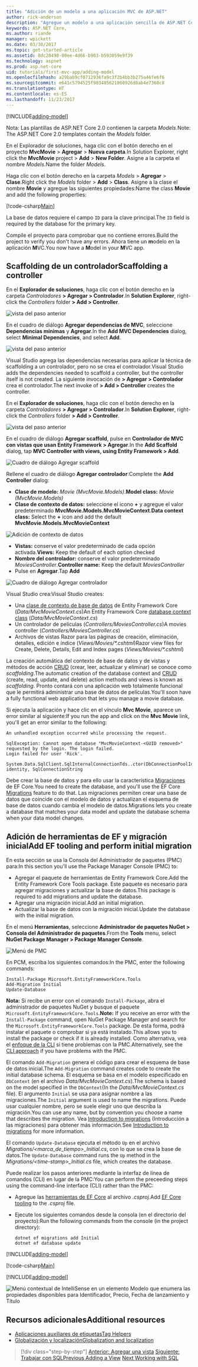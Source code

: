 ```yaml
---
title: "Adición de un modelo a una aplicación MVC de ASP.NET"
author: rick-anderson
description: "Agregue un modelo a una aplicación sencilla de ASP.NET Core."
keywords: ASP.NET Core,
ms.author: riande
manager: wpickett
ms.date: 03/30/2017
ms.topic: get-started-article
ms.assetid: 8dc28498-00ee-4d66-b903-b593059e9f39
ms.technology: aspnet
ms.prod: asp.net-core
uid: tutorials/first-mvc-app/adding-model
ms.openlocfilehash: a29bab9cf0712936fa9c3f2b4bb3b275a46fe6f6
ms.sourcegitcommit: e641c5794525f983485621860926d8ab4e7360c8
ms.translationtype: HT
ms.contentlocale: es-ES
ms.lasthandoff: 11/23/2017
---
```

[!INCLUDE[adding-model](../../includes/mvc-intro/adding-model1.md)]

<span data-ttu-id="04116-104">Nota: Las plantillas de ASP.NET Core 2.0 contienen la carpeta *Models*.</span><span class="sxs-lookup"><span data-stu-id="04116-104">Note: The ASP.NET Core 2.0 templates contain the *Models* folder.</span></span>

<span data-ttu-id="04116-105">En el Explorador de soluciones, haga clic con el botón derecho en el proyecto **MvcMovie** > **Agregar** > **Nueva carpeta**.</span><span class="sxs-lookup"><span data-stu-id="04116-105">In Solution Explorer, right click the **MvcMovie** project > **Add** > **New Folder**.</span></span> <span data-ttu-id="04116-106">Asigne a la carpeta el nombre *Models*.</span><span class="sxs-lookup"><span data-stu-id="04116-106">Name the folder *Models*.</span></span>

<span data-ttu-id="04116-107">Haga clic con el botón derecho en la carpeta *Models* > **Agregar** > **Clase**.</span><span class="sxs-lookup"><span data-stu-id="04116-107">Right click the *Models* folder > **Add** > **Class**.</span></span> <span data-ttu-id="04116-108">Asigne a la clase el nombre **Movie** y agregue las siguientes propiedades:</span><span class="sxs-lookup"><span data-stu-id="04116-108">Name the class **Movie** and add the following properties:</span></span>

[!code-csharp[Main](../../tutorials/first-mvc-app/start-mvc/sample/MvcMovie/Models/MovieNoEF.cs?name=snippet_1)]

<span data-ttu-id="04116-109">La base de datos requiere el campo `ID` para la clave principal.</span><span class="sxs-lookup"><span data-stu-id="04116-109">The `ID` field is required by the database for the primary key.</span></span> 

<span data-ttu-id="04116-110">Compile el proyecto para comprobar que no contiene errores.</span><span class="sxs-lookup"><span data-stu-id="04116-110">Build the project to verify you don't have any errors.</span></span> <span data-ttu-id="04116-111">Ahora tiene un **m**odelo en la aplicación **M**VC.</span><span class="sxs-lookup"><span data-stu-id="04116-111">You now have a **M**odel in your **M**VC app.</span></span>

## <a name="scaffolding-a-controller"></a><span data-ttu-id="04116-112">Scaffolding de un controlador</span><span class="sxs-lookup"><span data-stu-id="04116-112">Scaffolding a controller</span></span>

<span data-ttu-id="04116-113">En el **Explorador de soluciones**, haga clic con el botón derecho en la carpeta *Controladores* **> Agregar > Controlador**.</span><span class="sxs-lookup"><span data-stu-id="04116-113">In **Solution Explorer**, right-click the *Controllers* folder **> Add > Controller**.</span></span>

![vista del paso anterior](adding-model/_static/add_controller.png)

<span data-ttu-id="04116-115">En el cuadro de diálogo **Agregar dependencias de MVC**, seleccione **Dependencias mínimas** y **Agregar**.</span><span class="sxs-lookup"><span data-stu-id="04116-115">In the **Add MVC Dependencies** dialog, select **Minimal Dependencies**, and select **Add**.</span></span>

![vista del paso anterior](adding-model/_static/add_depend.png)

<span data-ttu-id="04116-117">Visual Studio agrega las dependencias necesarias para aplicar la técnica de scaffolding a un controlador, pero no se crea el controlador.</span><span class="sxs-lookup"><span data-stu-id="04116-117">Visual Studio adds the dependencies needed to scaffold a controller, but the controller itself is not created.</span></span> <span data-ttu-id="04116-118">La siguiente invocación de **> Agregar > Controlador** crea el controlador.</span><span class="sxs-lookup"><span data-stu-id="04116-118">The next invoke of **> Add > Controller** creates the controller.</span></span> 

<span data-ttu-id="04116-119">En el **Explorador de soluciones**, haga clic con el botón derecho en la carpeta *Controladores* **> Agregar > Controlador**.</span><span class="sxs-lookup"><span data-stu-id="04116-119">In **Solution Explorer**, right-click the *Controllers* folder **> Add > Controller**.</span></span>

![vista del paso anterior](adding-model/_static/add_controller.png)

<span data-ttu-id="04116-121">En el cuadro de diálogo **Agregar scaffold**, pulse en **Controlador de MVC con vistas que usan Entity Framework > Agregar**.</span><span class="sxs-lookup"><span data-stu-id="04116-121">In the **Add Scaffold** dialog, tap **MVC Controller with views, using Entity Framework > Add**.</span></span>

![Cuadro de diálogo Agregar scaffold](adding-model/_static/add_scaffold2.png)

<span data-ttu-id="04116-123">Rellene el cuadro de diálogo **Agregar controlador**:</span><span class="sxs-lookup"><span data-stu-id="04116-123">Complete the **Add Controller** dialog:</span></span>

* <span data-ttu-id="04116-124">**Clase de modelo:** *Movie (MvcMovie.Models)*.</span><span class="sxs-lookup"><span data-stu-id="04116-124">**Model class:** *Movie (MvcMovie.Models)*</span></span>
* <span data-ttu-id="04116-125">**Clase de contexto de datos:** seleccione el icono **+** y agregue el valor predeterminado **MvcMovie.Models.MvcMovieContext**.</span><span class="sxs-lookup"><span data-stu-id="04116-125">**Data context class:** Select the **+** icon and add the default **MvcMovie.Models.MvcMovieContext**</span></span>

![Adición de contexto de datos](adding-model/_static/dc.png)

* <span data-ttu-id="04116-127">**Vistas:** conserve el valor predeterminado de cada opción activada.</span><span class="sxs-lookup"><span data-stu-id="04116-127">**Views:** Keep the default of each option checked</span></span>
* <span data-ttu-id="04116-128">**Nombre del controlador:** conserve el valor predeterminado *MoviesController*.</span><span class="sxs-lookup"><span data-stu-id="04116-128">**Controller name:** Keep the default *MoviesController*</span></span>
* <span data-ttu-id="04116-129">Pulse en **Agregar**.</span><span class="sxs-lookup"><span data-stu-id="04116-129">Tap **Add**</span></span>

![Cuadro de diálogo Agregar controlador](adding-model/_static/add_controller2.png)

<span data-ttu-id="04116-131">Visual Studio crea:</span><span class="sxs-lookup"><span data-stu-id="04116-131">Visual Studio creates:</span></span>

* <span data-ttu-id="04116-132">Una [clase de contexto de base de datos](xref:data/ef-mvc/intro#create-the-database-context) de Entity Framework Core (*Data/MvcMovieContext.cs*)</span><span class="sxs-lookup"><span data-stu-id="04116-132">An Entity Framework Core [database context class](xref:data/ef-mvc/intro#create-the-database-context) (*Data/MvcMovieContext.cs*)</span></span>
* <span data-ttu-id="04116-133">Un controlador de películas (*Controllers/MoviesController.cs*)</span><span class="sxs-lookup"><span data-stu-id="04116-133">A movies controller (*Controllers/MoviesController.cs*)</span></span>
* <span data-ttu-id="04116-134">Archivos de vistas Razor para las páginas de creación, eliminación, detalles, edición e índice (*Views/Movies/&ast;.cshtml*)</span><span class="sxs-lookup"><span data-stu-id="04116-134">Razor view files for Create, Delete, Details, Edit and Index pages (*Views/Movies/&ast;.cshtml*)</span></span>

<span data-ttu-id="04116-135">La creación automática del contexto de base de datos y de vistas y métodos de acción [CRUD](https://wikipedia.org/wiki/Create,_read,_update_and_delete) (crear, leer, actualizar y eliminar) se conoce como *scaffolding*.</span><span class="sxs-lookup"><span data-stu-id="04116-135">The automatic creation of the database context and [CRUD](https://wikipedia.org/wiki/Create,_read,_update_and_delete) (create, read, update, and delete) action methods and views is known as *scaffolding*.</span></span> <span data-ttu-id="04116-136">Pronto contará con una aplicación web totalmente funcional que le permitirá administrar una base de datos de películas.</span><span class="sxs-lookup"><span data-stu-id="04116-136">You'll soon have a fully functional web application that lets you manage a movie database.</span></span>

<span data-ttu-id="04116-137">Si ejecuta la aplicación y hace clic en el vínculo **Mvc Movie**, aparece un error similar al siguiente:</span><span class="sxs-lookup"><span data-stu-id="04116-137">If you run the app and click on the **Mvc Movie** link, you'll get an error similar to the following:</span></span>

```
An unhandled exception occurred while processing the request.

SqlException: Cannot open database "MvcMovieContext-<GUID removed>" requested by the login. The login failed.
Login failed for user 'Rick'.

System.Data.SqlClient.SqlInternalConnectionTds..ctor(DbConnectionPoolIdentity identity, SqlConnectionString 
```

<span data-ttu-id="04116-138">Debe crear la base de datos y para ello usar la característica [Migraciones](xref:data/ef-mvc/migrations) de EF Core.</span><span class="sxs-lookup"><span data-stu-id="04116-138">You need to create the database, and you'll use the EF Core [Migrations](xref:data/ef-mvc/migrations) feature to do that.</span></span> <span data-ttu-id="04116-139">Las migraciones permiten crear una base de datos que coincide con el modelo de datos y actualizan el esquema de base de datos cuando cambia el modelo de datos.</span><span class="sxs-lookup"><span data-stu-id="04116-139">Migrations lets you create a database that matches your data model and update the database schema when your data model changes.</span></span>

## <a name="add-ef-tooling-and-perform-initial-migration"></a><span data-ttu-id="04116-140">Adición de herramientas de EF y migración inicial</span><span class="sxs-lookup"><span data-stu-id="04116-140">Add EF tooling and perform initial migration</span></span>

<span data-ttu-id="04116-141">En esta sección se usa la Consola del Administrador de paquetes (PMC) para:</span><span class="sxs-lookup"><span data-stu-id="04116-141">In this section you'll use the Package Manager Console (PMC) to:</span></span>

* <span data-ttu-id="04116-142">Agregar el paquete de herramientas de Entity Framework Core.</span><span class="sxs-lookup"><span data-stu-id="04116-142">Add the Entity Framework Core Tools package.</span></span> <span data-ttu-id="04116-143">Este paquete es necesario para agregar migraciones y actualizar la base de datos.</span><span class="sxs-lookup"><span data-stu-id="04116-143">This package is required to add migrations and update the database.</span></span>
* <span data-ttu-id="04116-144">Agregar una migración inicial.</span><span class="sxs-lookup"><span data-stu-id="04116-144">Add an initial migration.</span></span>
* <span data-ttu-id="04116-145">Actualizar la base de datos con la migración inicial.</span><span class="sxs-lookup"><span data-stu-id="04116-145">Update the database with the initial migration.</span></span>

<span data-ttu-id="04116-146">En el menú **Herramientas**, seleccione **Administrador de paquetes NuGet > Consola del Administrador de paquetes**.</span><span class="sxs-lookup"><span data-stu-id="04116-146">From the **Tools** menu, select **NuGet Package Manager > Package Manager Console**.</span></span>

<!-- following image shared with uid: tutorials/razor-pages/model -->
  ![Menú de PMC](adding-model/_static/pmc.png)

<span data-ttu-id="04116-148">En PCM, escriba los siguientes comandos:</span><span class="sxs-lookup"><span data-stu-id="04116-148">In the PMC, enter the following commands:</span></span>

``` PMC
Install-Package Microsoft.EntityFrameworkCore.Tools
Add-Migration Initial
Update-Database
```

<span data-ttu-id="04116-149">**Nota:** Si recibe un error con el comando `Install-Package`, abra el administrador de paquetes NuGet y busque el paquete `Microsoft.EntityFrameworkCore.Tools`.</span><span class="sxs-lookup"><span data-stu-id="04116-149">**Note:** If you receive an error with the `Install-Package` command, open NuGet Package Manager and search for the `Microsoft.EntityFrameworkCore.Tools` package.</span></span> <span data-ttu-id="04116-150">De esta forma, podrá instalar el paquete o comprobar si ya está instalado.</span><span class="sxs-lookup"><span data-stu-id="04116-150">This allows you to install the package or check if it is already installed.</span></span> <span data-ttu-id="04116-151">Como alternativa, vea el [enfoque de la CLI](#cli) si tiene problemas con la PMC.</span><span class="sxs-lookup"><span data-stu-id="04116-151">Alternatively, see the [CLI approach](#cli) if you have problems with the PMC.</span></span>

<span data-ttu-id="04116-152">El comando `Add-Migration` genera el código para crear el esquema de base de datos inicial.</span><span class="sxs-lookup"><span data-stu-id="04116-152">The `Add-Migration` command creates code to create the initial database schema.</span></span> <span data-ttu-id="04116-153">El esquema se basa en el modelo especificado en `DbContext` (en el archivo *Data/MvcMovieContext.cs*).</span><span class="sxs-lookup"><span data-stu-id="04116-153">The schema is based on the model specified in the `DbContext`(In the *Data/MvcMovieContext.cs* file).</span></span> <span data-ttu-id="04116-154">El argumento `Initial` se usa para asignar nombre a las migraciones.</span><span class="sxs-lookup"><span data-stu-id="04116-154">The `Initial` argument is used to name the migrations.</span></span> <span data-ttu-id="04116-155">Puede usar cualquier nombre, pero se suele elegir uno que describa la migración.</span><span class="sxs-lookup"><span data-stu-id="04116-155">You can use any name, but by convention you choose a name that describes the migration.</span></span> <span data-ttu-id="04116-156">Vea [Introduction to migrations](xref:data/ef-mvc/migrations#introduction-to-migrations) (Introducción a las migraciones) para obtener más información.</span><span class="sxs-lookup"><span data-stu-id="04116-156">See [Introduction to migrations](xref:data/ef-mvc/migrations#introduction-to-migrations) for more information.</span></span>

<span data-ttu-id="04116-157">El comando `Update-Database` ejecuta el método `Up` en el archivo *Migrations/\<marca_de_tiempo>_Initial.cs*, con lo que se crea la base de datos.</span><span class="sxs-lookup"><span data-stu-id="04116-157">The `Update-Database` command runs the `Up` method in the *Migrations/\<time-stamp>_Initial.cs* file, which creates the database.</span></span>

<a name="cli"></a> <span data-ttu-id="04116-158">Puede realizar los pasos anteriores mediante la interfaz de línea de comandos (CLI) en lugar de la PMC:</span><span class="sxs-lookup"><span data-stu-id="04116-158">You can perform the preceeding steps using the command-line interface (CLI) rather than the PMC:</span></span>

* <span data-ttu-id="04116-159">Agregue las [herramientas de EF Core](xref:data/ef-mvc/migrations#entity-framework-core-nuget-packages-for-migrations) al archivo *.csproj*.</span><span class="sxs-lookup"><span data-stu-id="04116-159">Add [EF Core tooling](xref:data/ef-mvc/migrations#entity-framework-core-nuget-packages-for-migrations) to the *.csproj* file.</span></span>
* <span data-ttu-id="04116-160">Ejecute los siguientes comandos desde la consola (en el directorio del proyecto):</span><span class="sxs-lookup"><span data-stu-id="04116-160">Run the following commands from the console (in the project directory):</span></span>

  ```console
  dotnet ef migrations add Initial
  dotnet ef database update
  ```     
  

[!INCLUDE[adding-model](../../includes/mvc-intro/adding-model3.md)]

[!code-csharp[Main](../../tutorials/first-mvc-app/start-mvc/sample/MvcMovie/Startup.cs?name=ConfigureServices&highlight=6-7)]

[!INCLUDE[adding-model](../../includes/mvc-intro/adding-model4.md)]

![Menú contextual de IntelliSense en un elemento Modelo que enumera las propiedades disponibles para Identificador, Precio, Fecha de lanzamiento y Título](adding-model/_static/ints.png)

## <a name="additional-resources"></a><span data-ttu-id="04116-162">Recursos adicionales</span><span class="sxs-lookup"><span data-stu-id="04116-162">Additional resources</span></span>

* [<span data-ttu-id="04116-163">Aplicaciones auxiliares de etiquetas</span><span class="sxs-lookup"><span data-stu-id="04116-163">Tag Helpers</span></span>](xref:mvc/views/tag-helpers/intro)
* [<span data-ttu-id="04116-164">Globalización y localización</span><span class="sxs-lookup"><span data-stu-id="04116-164">Globalization and localization</span></span>](xref:fundamentals/localization)

>[!div class="step-by-step"]
<span data-ttu-id="04116-165">[Anterior: Agregar una vista](adding-view.md)
[Siguiente: Trabajar con SQL](working-with-sql.md)</span><span class="sxs-lookup"><span data-stu-id="04116-165">[Previous Adding a View](adding-view.md)
[Next Working with SQL](working-with-sql.md)</span></span>  
